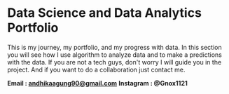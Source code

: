 # Data Science and Data Analytics Portfolio
This is my journey, my portfolio, and my progress with data. In this section you will see how I use algorithm to analyze data and to make a predictions with the data.
If you are not a tech guys, don't worry I will guide you in the project.
And if you want to do a collaboration just contact me. 


**Email : andhikaagung90@gmail.com**
**Instagram : @Gnox1121**
